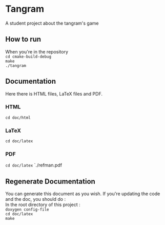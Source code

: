 # Tangram
A student project about the tangram's game

## How to run 
When you're in the repository <br/>
`cd cmake-build-debug` <br/>
`make` <br/>
`./tangram`

## Documentation
Here there is HTML files, LaTeX files and PDF.
### HTML
`cd doc/html`
### LaTeX
`cd doc/latex`
### PDF
`cd doc/latex`
`./refman.pdf

## Regenerate Documentation
You can generate this document as you wish. If you're updating the code and the doc, you should do :
<br/>
In the root directory of this project :
<br/>
`doxygen config-file`<br/>
`cd doc/latex`<br/>
`make`<br/>
